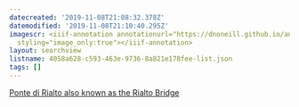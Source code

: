 ```yaml
---
datecreated: '2019-11-08T21:08:32.378Z'
datemodified: '2019-11-08T21:10:40.295Z'
imagescr: <iiif-annotation annotationurl="https://dnoneill.github.io/annotate/annotations/eb814761-026b-11ea-aaf2-88e9fe7026e8.json"
  styling="image_only:true"></iiif-annotation>
layout: searchview
listname: 4058a628-c593-463e-9736-8a821e178fee-list.json
tags: []
---
```

<a href="https://en.wikipedia.org/wiki/Rialto_Bridge">Ponte di Rialto also known as the Rialto Bridge</a>
